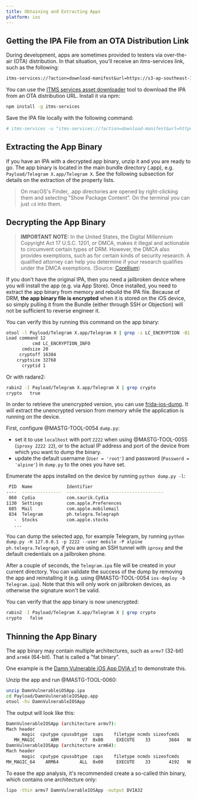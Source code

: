 ```yaml
---
title: Obtaining and Extracting Apps
platform: ios
---
```


## Getting the IPA File from an OTA Distribution Link

During development, apps are sometimes provided to testers via over-the-air (OTA) distribution. In that situation, you'll receive an itms-services link, such as the following:

```default
itms-services://?action=download-manifest&url=https://s3-ap-southeast-1.amazonaws.com/test-uat/manifest.plist
```

You can use the [ITMS services asset downloader](https://www.npmjs.com/package/itms-services "ITMS services asset downloader") tool to download the IPA from an OTA distribution URL. Install it via npm:

```bash
npm install -g itms-services
```

Save the IPA file locally with the following command:

```bash
# itms-services -u "itms-services://?action=download-manifest&url=https://s3-ap-southeast-1.amazonaws.com/test-uat/manifest.plist" -o - > out.ipa
```

## Extracting the App Binary

If you have an IPA with a decrypted app binary, unzip it and you are ready to go. The app binary is located in the main bundle directory (.app), e.g. `Payload/Telegram X.app/Telegram X`. See the following subsection for details on the extraction of the property lists.

> On macOS's Finder, .app directories are opened by right-clicking them and selecting "Show Package Content". On the terminal you can just `cd` into them.

## Decrypting the App Binary

>**IMPORTANT NOTE:** In the United States, the Digital Millennium Copyright Act 17 U.S.C. 1201, or DMCA, makes it illegal and actionable to circumvent certain types of DRM. However, the DMCA also provides exemptions, such as for certain kinds of security research. A qualified attorney can help you determine if your research qualifies under the DMCA exemptions. (Source: [Corellium](https://support.corellium.com/en/articles/6181345-testing-third-party-ios-apps))

If you don't have the original IPA, then you need a jailbroken device where you will install the app (e.g. via App Store). Once installed, you need to extract the app binary from memory and rebuild the IPA file. Because of DRM, **the app binary file is encrypted** when it is stored on the iOS device, so simply pulling it from the Bundle (either through SSH or Objection) will not be sufficient to reverse engineer it.

You can verify this by running this command on the app binary:

```bash
otool -l Payload/Telegram X.app/Telegram X | grep -i LC_ENCRYPTION -B1 -A4
Load command 12
          cmd LC_ENCRYPTION_INFO
      cmdsize 20
     cryptoff 16384
    cryptsize 32768
      cryptid 1
```

Or with radare2:

```bash
rabin2 -I Payload/Telegram X.app/Telegram X | grep crypto
crypto   true
```

In order to retrieve the unencrypted version, you can use [frida-ios-dump](https://github.com/AloneMonkey/frida-ios-dump "frida-ios-dump"). It will extract the unencrypted version from memory while the application is running on the device.

First, configure @MASTG-TOOL-0054 `dump.py`:

- set it to use `localhost` with port `2222` when using @MASTG-TOOL-0055 (`iproxy 2222 22`), or to the actual IP address and port of the device from which you want to dump the binary.
- update the default username (`User = 'root'`) and password (`Password = 'alpine'`) in `dump.py` to the ones you have set.

Enumerate the apps installed on the device by running `python dump.py -l`:

```bash
 PID  Name             Identifier
----  ---------------  -------------------------------------
 860  Cydia            com.saurik.Cydia
1130  Settings         com.apple.Preferences
 685  Mail             com.apple.mobilemail
 834  Telegram         ph.telegra.Telegraph
   -  Stocks           com.apple.stocks
   ...
```

You can dump the selected app, for example Telegram, by running `python dump.py -H 127.0.0.1 -p 2222 --user mobile -P alpine ph.telegra.Telegraph`, if you are using an SSH tunnel with `iproxy` and the default credentials on a jailbroken phone.

After a couple of seconds, the `Telegram.ipa` file will be created in your current directory. You can validate the success of the dump by removing the app and reinstalling it (e.g. using @MASTG-TOOL-0054 `ios-deploy -b Telegram.ipa`). Note that this will only work on jailbroken devices, as otherwise the signature won't be valid.

You can verify that the app binary is now unencrypted:

```bash
rabin2 -I Payload/Telegram X.app/Telegram X | grep crypto
crypto   false
```

## Thinning the App Binary

The app binary may contain multiple architectures, such as `armv7` (32-bit) and `arm64` (64-bit). That is called a "fat binary".

One example is the [Damn Vulnerable iOS App DVIA v1](https://github.com/prateek147/DVIA/) to demonstrate this.

Unzip the app and run @MASTG-TOOL-0060:

```bash
unzip DamnVulnerableiOSApp.ipa
cd Payload/DamnVulnerableIOSApp.app
otool -hv DamnVulnerableIOSApp
```

The output will look like this:

```bash
DamnVulnerableIOSApp (architecture armv7):
Mach header
      magic  cputype cpusubtype  caps    filetype ncmds sizeofcmds      flags
   MH_MAGIC      ARM         V7  0x00     EXECUTE    33       3684   NOUNDEFS DYLDLINK TWOLEVEL PIE
DamnVulnerableIOSApp (architecture arm64):
Mach header
      magic  cputype cpusubtype  caps    filetype ncmds sizeofcmds      flags
MH_MAGIC_64    ARM64        ALL  0x00     EXECUTE    33       4192   NOUNDEFS DYLDLINK TWOLEVEL PIE
```

To ease the app analysis, it's recommended create a so-called thin binary, which contains one architecture only:

```bash
lipo -thin armv7 DamnVulnerableIOSApp -output DVIA32
```
